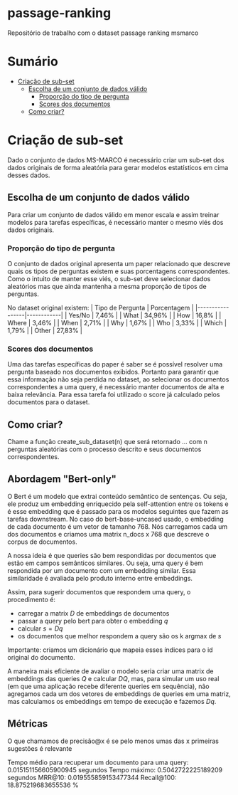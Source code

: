 # passage-ranking
Repositório de trabalho com o dataset passage ranking msmarco

# Sumário
- [Criação de sub-set](#criação-de-sub-set)
  - [Escolha de um conjunto de dados válido](#escolha-de-um-conjunto-de-dados-válido)
    - [Proporção do tipo de pergunta](#proporção-do-tipo-de-pergunta)
    - [Scores dos documentos](#scores-dos-documentos)
  - [Como criar?](#como-criar)

# Criação de sub-set
Dado o conjunto de dados MS-MARCO é necessário criar um sub-set dos dados originais de forma aleatória para gerar modelos estatísticos em cima desses dados.

## Escolha de um conjunto de dados válido
Para criar um conjunto de dados válido em menor escala e assim treinar modelos para tarefas específicas, é necessário manter o mesmo viés dos dados originais.

### Proporção do tipo de pergunta
O conjunto de dados original apresenta um paper relacionado que descreve quais os tipos de perguntas existem e suas porcentagens correspondentes. Como o intuito de manter esse viés, o sub-set deve selecionar dados aleatórios mas que ainda mantenha a mesma proporção de tipos de perguntas.

No dataset original existem:
| Tipo de Pergunta | Porcentagem |
|-----------------|------------|
| Yes/No         | 7,46%      |
| What          | 34,96%     |
| How           | 16,8%      |
| Where         | 3,46%      |
| When          | 2,71%      |
| Why           | 1,67%      |
| Who           | 3,33%      |
| Which         | 1,79%      |
| Other         | 27,83%     |

### Scores dos documentos
Uma das tarefas específicas do paper é saber se é possível resolver uma pergunta baseado nos documentos exibidos. Portanto para garantir que essa informação não seja perdida no dataset, ao selecionar os documentos correspondentes a uma query, é necessário manter documentos de alta e baixa relevância. Para essa tarefa foi utilizado o score já calculado pelos documentos para o dataset.

## Como criar?
Chame a função create_sub_dataset(n) que será retornado ... com n perguntas aleatórias com o processo descrito e seus documentos correspondentes.


## Abordagem "Bert-only"
O Bert é um modelo que extrai conteúdo semântico de sentenças. Ou seja, ele produz um embedding enriquecido pela self-attention entre os tokens e é esse embedding que é passado para os modelos seguintes que fazem as tarefas downstream. No caso do bert-base-uncased usado, o embedding de cada documento é um vetor de tamanho 768. Nós carregamos cada um dos documentos e criamos uma matrix n_docs x 768 que descreve o corpus de documentos.

A nossa ideia é que queries são bem respondidas por documentos que estão em campos semânticos similares. Ou seja, uma query é bem respondida por um documento com um embedding similar. Essa similaridade é avaliada pelo produto interno entre embeddings.

Assim, para sugerir documentos que respondem uma query, o procedimento é:
- carregar a matrix $D$ de embeddings de documentos
- passar a query pelo bert para obter o embedding $q$
- calcular $s = Dq$
- os documentos que melhor respondem a query são os k argmax de $s$

Importante: criamos um dicionário que mapeia esses índices para o id original do documento.

A maneira mais eficiente de avaliar o modelo seria criar uma matrix de embeddings das queries $Q$ e calcular $DQ$, mas, para simular um uso real (em que uma aplicação recebe diferente queries em sequência), não agregamos cada um dos vetores de embeddings de queries em uma matriz, mas calculamos os embeddings em tempo de execução e fazemos $Dq$.

## Métricas
O que chamamos de precisão@x é se pelo menos umas das x primeiras sugestões é relevante

Tempo médio para recuperar um documento para uma query: 0.015151156605900945 segundos
Tempo máximo: 0.5042722225189209 segundos
MRR@10: 0.019555859153477344
Recall@100: 18.875219683655536 %